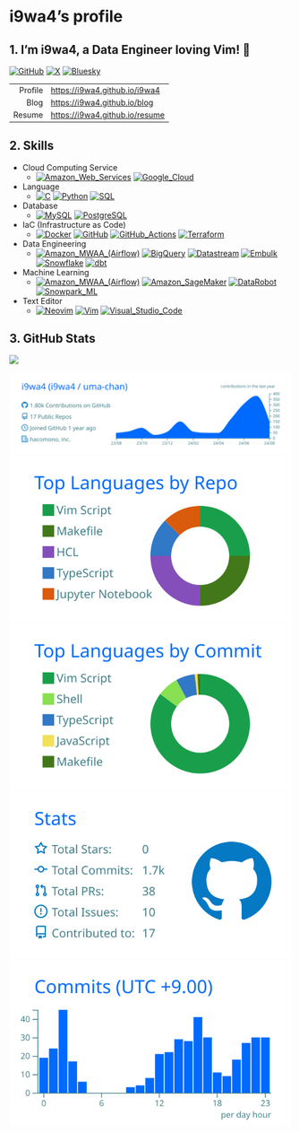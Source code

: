 # i9wa4’s profile


<!--
**i9wa4/i9wa4** is a ✨ _special_ ✨ repository because its `README.md` (this file) appears on your GitHub profile.
&#10;Here are some ideas to get you started:
&#10;- 🔭 I'm currently working on ...
- 🌱 I'm currently learning ...
- 👯 I'm looking to collaborate on ...
- 🤔 I'm looking for help with ...
- 💬 Ask me about ...
- 📫 How to reach me: ...
- 😄 Pronouns: ...
- ⚡ Fun fact: ...
-->

## 1. I’m i9wa4, a Data Engineer loving Vim! 👋

[![GitHub](https://img.shields.io/badge/GitHub-i9wa4-181717.svg?logo=github&style=plastic)](https://github.com/i9wa4)
[![X](https://img.shields.io/badge/X-i9wa4__-000000.svg?logo=x&style=plastic)](https://x.com/i9wa4_)
[![Bluesky](https://img.shields.io/badge/Bluesky-i9wa4_-0285FF.svg?logo=bluesky&style=plastic)](https://bsky.app/profile/i9wa4.bsky.social)

|         |                                  |
|--------:|:---------------------------------|
| Profile | <https://i9wa4.github.io/i9wa4>  |
|    Blog | <https://i9wa4.github.io/blog>   |
|  Resume | <https://i9wa4.github.io/resume> |

## 2. Skills

<!-- https://github.com/tandpfun/skill-icons -->
<!-- https://tech-blog.s-yoshiki.com/entry/150/ -->
<!-- https://simpleicons.org/ -->

- Cloud Computing Service
  - [![Amazon_Web_Services](https://img.shields.io/badge/Amazon_Web_Services--232F3E.svg?logo=amazonwebservices&style=plastic)](https://shields.io/)
    [![Google_Cloud](https://img.shields.io/badge/Google_Cloud--4285F4.svg?logo=googlecloud&style=plastic)](https://shields.io/)
    <!-- - [![Amazon_Web_Services](https://img.shields.io/badge/Amazon_Web_Services--232F3E.svg?logo=amazonwebservices&style=plastic)](https://shields.io/)     -->
    <!--     - [![AWS_Cloud9](https://img.shields.io/badge/AWS_Cloud9--808080.svg?style=plastic)](https://shields.io/)                                          -->
    <!--       [![AWS_CodeCommit](https://img.shields.io/badge/AWS_CodeCommit--808080.svg?style=plastic)](https://shields.io/)                                  -->
    <!--       [![AWS_Lambda](https://img.shields.io/badge/AWS_Lambda--FF9900.svg?logo=awslambda&style=plastic)](https://shields.io/)                           -->
    <!--       [![AWS_Secrets_Manager](https://img.shields.io/badge/AWS_Secrets_Manager--DD344C.svg?logo=awssecretsmanager&style=plastic)](https://shields.io/) -->
    <!--       [![AWS_Step_Functions](https://img.shields.io/badge/AWS_Step_Functions--808080.svg?style=plastic)](https://shields.io/)                          -->
    <!--       [![AWS_Systems_Manager](https://img.shields.io/badge/AWS_Systems_Manager--808080.svg?style=plastic)](https://shields.io/)                        -->
    <!--       [![Amazon_Athena](https://img.shields.io/badge/Amazon_Athena--808080.svg?style=plastic)](https://shields.io/)                                    -->
    <!--       [![Amazon_Aurora](https://img.shields.io/badge/Amazon_Aurora--808080.svg?style=plastic)](https://shields.io/)                                    -->
    <!--       [![Amazon_CloudWatch](https://img.shields.io/badge/Amazon_CloudWatch--FF4F8B.svg?logo=amazoncloudwatch&style=plastic)](https://shields.io/)      -->
    <!--       [![Amazon_EC2](https://img.shields.io/badge/Amazon_EC2--FF9900.svg?logo=amazonec2&style=plastic)](https://shields.io/)                           -->
    <!--       [![Amazon_ECS](https://img.shields.io/badge/Amazon_ECS--FF9900.svg?logo=amazonecs&style=plastic)](https://shields.io/)                           -->
    <!--       [![Amazon_RDS](https://img.shields.io/badge/Amazon_RDS--527FFF.svg?logo=amazonrds&style=plastic)](https://shields.io/)                           -->
    <!--       [![Amazon_S3](https://img.shields.io/badge/Amazon_S3--569A31.svg?logo=amazons3&style=plastic)](https://shields.io/)                              -->
    <!--       [![Amazon_SageMaker](https://img.shields.io/badge/Amazon_SageMaker--808080.svg?style=plastic)](https://shields.io/)                              -->
    <!--       [![Amazon_VPC](https://img.shields.io/badge/Amazon_VPC--808080.svg?style=plastic)](https://shields.io/)                                          -->
    <!-- - [![Google_Cloud](https://img.shields.io/badge/Google_Cloud--4285F4.svg?logo=googlecloud&style=plastic)](https://shields.io/)                         -->
    <!--     - [![BigQuery](https://img.shields.io/badge/BigQuery--669DF6.svg?logo=googlebigquery&style=plastic)](https://shields.io/)                          -->
    <!--       [![Cloud_Functions](https://img.shields.io/badge/Cloud_Functions--808080.svg?style=plastic)](https://shields.io/)                                -->
    <!--       [![Compute_Engine](https://img.shields.io/badge/Compute_Engine--808080.svg?style=plastic)](https://shields.io/)                                  -->
    <!--       [![Datastream](https://img.shields.io/badge/Datastream--808080.svg?style=plastic)](https://shields.io/)                                          -->
    <!--       [![Google_Pub/Sub](https://img.shields.io/badge/Google_Pub/Sub--AECBFA.svg?logo=googlepubsub&style=plastic)](https://shields.io/)                -->
- Language
  - [![C](https://img.shields.io/badge/C--A8B9CC.svg?logo=c&style=plastic)](https://shields.io/)
    [![Python](https://img.shields.io/badge/Python--3776AB.svg?logo=python&style=plastic)](https://shields.io/)
    [![SQL](https://img.shields.io/badge/SQL--808080.svg?style=plastic)](https://shields.io/)
- Database
  - [![MySQL](https://img.shields.io/badge/MySQL--4479A1.svg?logo=mysql&style=plastic)](https://shields.io/)
    [![PostgreSQL](https://img.shields.io/badge/PostgreSQL--4169E1.svg?logo=postgresql&style=plastic)](https://shields.io)
- IaC (Infrastructure as Code)
  - [![Docker](https://img.shields.io/badge/Docker--1488C6.svg?logo=docker&style=plastic)](https://shields.io)
    [![GitHub](https://img.shields.io/badge/GitHub--181717.svg?logo=github&style=plastic)](https://shields.io)
    [![GitHub_Actions](https://img.shields.io/badge/GitHub_Actions--2088FF.svg?logo=githubactions&style=plastic)](https://shields.io)
    [![Terraform](https://img.shields.io/badge/Terraform--844FBA.svg?logo=terraform&style=plastic)](https://shields.io)
- Data Engineering
  - [![Amazon_MWAA\_(Airflow)](https://img.shields.io/badge/Amazon_MWAA_(Airflow)--808080.svg?style=plastic)](https://shields.io/)
    [![BigQuery](https://img.shields.io/badge/BigQuery--669DF6.svg?logo=googlebigquery&style=plastic)](https://shields.io)
    [![Datastream](https://img.shields.io/badge/Datastream--808080.svg?style=plastic)](https://shields.io)
    [![Embulk](https://img.shields.io/badge/Embulk--EF4319.svg?style=plastic)](https://shields.io)
    [![Snowflake](https://img.shields.io/badge/Snowflake--29B5E8.svg?logo=snowflake&style=plastic)](https://shields.io)
    [![dbt](https://img.shields.io/badge/dbt--FF694B.svg?logo=dbt&style=plastic)](https://shields.io)
- Machine Learning
  - [![Amazon_MWAA\_(Airflow)](https://img.shields.io/badge/Amazon_MWAA_(Airflow)--808080.svg?style=plastic)](https://shields.io/)
    [![Amazon_SageMaker](https://img.shields.io/badge/Amazon_SageMaker--808080.svg?style=plastic)](https://shields.io/)
    [![DataRobot](https://img.shields.io/badge/DataRobot--808080.svg?style=plastic)](https://shields.io)
    [![Snowpark_ML](https://img.shields.io/badge/Snowpark_ML--29B5E8.svg?style=plastic)](https://shields.io)
- Text Editor
  - [![Neovim](https://img.shields.io/badge/Neovim--007ACC.svg?logo=neovim&style=plastic)](https://shields.io)
    [![Vim](https://img.shields.io/badge/Vim--019733.svg?logo=vim&style=plastic)](https://shields.io)
    [![Visual_Studio_Code](https://img.shields.io/badge/Visual_Studio_Code--0098FF.svg?style=plastic)](https://shields.io)

## 3. GitHub Stats

<div align="left">

<a href="https://github.com/antonkomarev/github-profile-views-counter">
<img src="https://komarev.com/ghpvc/?username=i9wa4&label=GitHub_Profile_Views"/>
</a>

</div>

[![](https://raw.githubusercontent.com/i9wa4/i9wa4/main/profile-summary-card-output/transparent/0-profile-details.svg)](https://github.com/vn7n24fzkq/github-profile-summary-cards)
[![](https://raw.githubusercontent.com/i9wa4/i9wa4/main/profile-summary-card-output/transparent/1-repos-per-language.svg)](https://github.com/vn7n24fzkq/github-profile-summary-cards)
[![](https://raw.githubusercontent.com/i9wa4/i9wa4/main/profile-summary-card-output/transparent/2-most-commit-language.svg)](https://github.com/vn7n24fzkq/github-profile-summary-cards)
[![](https://raw.githubusercontent.com/i9wa4/i9wa4/main/profile-summary-card-output/transparent/3-stats.svg)](https://github.com/vn7n24fzkq/github-profile-summary-cards)
[![](https://raw.githubusercontent.com/i9wa4/i9wa4/main/profile-summary-card-output/transparent/4-productive-time.svg)](https://github.com/vn7n24fzkq/github-profile-summary-cards)

<!-- <div align="left">                                                                                                              -->
<!--   <a href="https://github.com/vn7n24fzkq/github-profile-summary-cards">                                                         -->
<!--     <img src="http://github-profile-summary-cards.vercel.app/api/cards/stats?username=i9wa4&theme=transparent"/>                -->
<!--     <img src="http://github-profile-summary-cards.vercel.app/api/cards/most-commit-language?username=i9wa4&theme=transparent"/> -->
<!--   </a>                                                                                                                          -->
<!-- </div>                                                                                                                          -->
<!-- <div align="left">                                                                                                                                            -->
<!--   <a href="https://github.com/anuraghazra/github-readme-stats">                                                                                               -->
<!--     <img src="https://github-readme-stats.vercel.app/api?username=i9wa4&show_icons=true&include_all_commits=true&theme=transparent"/>                         -->
<!--     <img src="https://github-readme-stats.vercel.app/api/top-langs/?username=i9wa4&langs_count=8&include_all_commits=true&layout=compact&theme=transparent"/> -->
<!--   </a>                                                                                                                                                        -->
<!-- </div>                                                                                                                                                        -->
<!-- <div align="left">                                                                   -->
<!--   <a href="https://github.com/ryo-ma/github-profile-trophy">                         -->
<!--     <img src="https://github-profile-trophy.vercel.app/?username=i9wa4&theme=flat"/> -->
<!--   </a>                                                                               -->
<!-- </div>                                                                               -->
